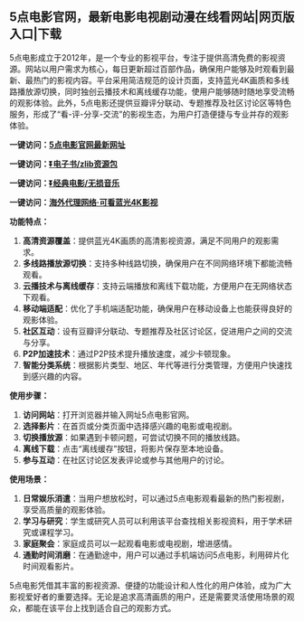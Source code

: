 <h2>5点电影官网，最新电影电视剧动漫在线看网站|网页版入口|下载</h2>
<p>5点电影成立于2012年，是一个专业的影视平台，专注于提供高清免费的影视资源。网站以用户需求为核心，每日更新超过百部作品，确保用户能够及时观看到最新、最热门的影视内容。平台采用简洁规范的设计页面，支持蓝光4K画质和多线路播放源切换，同时独创云播技术和离线缓存功能，使用户能够随时随地享受流畅的观影体验。此外，5点电影还提供豆瓣评分联动、专题推荐及社区讨论区等特色服务，形成了“看-评-分享-交流”的影视生态，为用户打造便捷与专业并存的观影体验。</p>
<p><strong>一键访问：</strong><a href="https://www.xxsnav.com/sites/17007.html" target="_blank"><strong>5点电影官网最新网址</strong></a></p>
<p><strong>一键访问：</strong><a href="https://pan.quark.cn/s/97703bfac418" target="_blank"><strong>⏬电子书/zlib资源包</strong></a></p>
<p><strong>一键访问：</strong><a href="https://pan.quark.cn/s/0db22432c259" target="_blank"><strong>⏬经典电影/无损音乐</strong></a></p>
<p><strong>一键访问：</strong><a href="http://ip.harmonylink.net/share/e82025" target="_blank"><strong>海外代理网络·可看蓝光4K影视</strong></a></p>
<p><strong>功能特点：</strong></p>
<ol>
  <li><strong>高清资源覆盖</strong>：提供蓝光4K画质的高清影视资源，满足不同用户的观影需求。</li>
  <li><strong>多线路播放源切换</strong>：支持多种线路切换，确保用户在不同网络环境下都能流畅观看。</li>
  <li><strong>云播技术与离线缓存</strong>：支持云端播放和离线下载功能，方便用户在无网络状态下观看。</li>
  <li><strong>移动端适配</strong>：优化了手机端适配功能，确保用户在移动设备上也能获得良好的观影体验。</li>
  <li><strong>社区互动</strong>：设有豆瓣评分联动、专题推荐及社区讨论区，促进用户之间的交流与分享。</li>
  <li><strong>P2P加速技术</strong>：通过P2P技术提升播放速度，减少卡顿现象。</li>
  <li><strong>智能分类系统</strong>：根据影片类型、地区、年代等进行分类管理，方便用户快速找到感兴趣的内容。</li>
</ol>
<p><strong>使用步骤：</strong></p>
<ol>
  <li><strong>访问网站</strong>：打开浏览器并输入网址5点电影官网。</li>
  <li><strong>选择影片</strong>：在首页或分类页面中选择感兴趣的电影或电视剧。</li>
  <li><strong>切换播放源</strong>：如果遇到卡顿问题，可尝试切换不同的播放线路。</li>
  <li><strong>离线下载</strong>：点击“离线缓存”按钮，将影片保存至本地设备。</li>
  <li><strong>参与互动</strong>：在社区讨论区发表评论或参与其他用户的讨论。</li>
</ol>
<p><strong>使用场景：</strong></p>
<ol>
  <li><strong>日常娱乐消遣</strong>：当用户想放松时，可以通过5点电影观看最新的热门影视剧，享受高质量的观影体验。</li>
  <li><strong>学习与研究</strong>：学生或研究人员可以利用该平台查找相关影视资料，用于学术研究或课程学习。</li>
  <li><strong>家庭聚会</strong>：家庭成员可以一起观看电影或电视剧，增进感情。</li>
  <li><strong>通勤时间消磨</strong>：在通勤途中，用户可以通过手机端访问5点电影，利用碎片化时间观看影片。</li>
</ol>
<p>5点电影凭借其丰富的影视资源、便捷的功能设计和人性化的用户体验，成为广大影视爱好者的重要选择。无论是追求高清画质的用户，还是需要灵活使用场景的观众，都能在该平台上找到适合自己的观影方式。</p>
